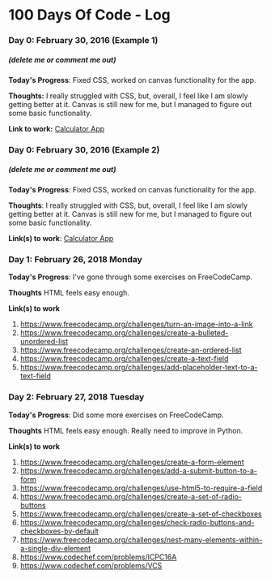 # 100 Days Of Code - Log

### Day 0: February 30, 2016 (Example 1)
##### (delete me or comment me out)

**Today's Progress**: Fixed CSS, worked on canvas functionality for the app.

**Thoughts:** I really struggled with CSS, but, overall, I feel like I am slowly getting better at it. Canvas is still new for me, but I managed to figure out some basic functionality.

**Link to work:** [Calculator App](http://www.example.com)

### Day 0: February 30, 2016 (Example 2)
##### (delete me or comment me out)

**Today's Progress**: Fixed CSS, worked on canvas functionality for the app.

**Thoughts**: I really struggled with CSS, but, overall, I feel like I am slowly getting better at it. Canvas is still new for me, but I managed to figure out some basic functionality.

**Link(s) to work**: [Calculator App](http://www.example.com)


### Day 1: February 26, 2018 Monday

**Today's Progress**: I've gone through some exercises on FreeCodeCamp.

**Thoughts** HTML feels easy enough.

**Link(s) to work**
1. https://www.freecodecamp.org/challenges/turn-an-image-into-a-link
2. https://www.freecodecamp.org/challenges/create-a-bulleted-unordered-list
3. https://www.freecodecamp.org/challenges/create-an-ordered-list
4. https://www.freecodecamp.org/challenges/create-a-text-field
5. https://www.freecodecamp.org/challenges/add-placeholder-text-to-a-text-field


### Day 2: February 27, 2018 Tuesday

**Today's Progress**: Did some more exercises on FreeCodeCamp.

**Thoughts** HTML feels easy enough. Really need to improve in Python.

**Link(s) to work**
1. https://www.freecodecamp.org/challenges/create-a-form-element
2. https://www.freecodecamp.org/challenges/add-a-submit-button-to-a-form
3. https://www.freecodecamp.org/challenges/use-html5-to-require-a-field
4. https://www.freecodecamp.org/challenges/create-a-set-of-radio-buttons
5. https://www.freecodecamp.org/challenges/create-a-set-of-checkboxes
6. https://www.freecodecamp.org/challenges/check-radio-buttons-and-checkboxes-by-default
7. https://www.freecodecamp.org/challenges/nest-many-elements-within-a-single-div-element
8. https://www.codechef.com/problems/ICPC16A
9. https://www.codechef.com/problems/VCS
